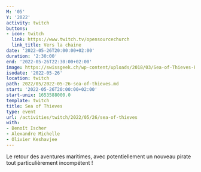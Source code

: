 ```yaml
---
M: '05'
Y: '2022'
activity: twitch
buttons:
- icon: twitch
  link: https://www.twitch.tv/opensourcechurch
  link_title: Vers la chaine
date: '2022-05-26T20:00:00+02:00'
duration: '2:30:00'
end: '2022-05-26T22:30:00+02:00'
image: https://swissgeek.ch/wp-content/uploads/2018/03/Sea-of-Thieves-Final-Beta.jpg
isodate: '2022-05-26'
location: twitch
path: 2022/05/2022-05-26-sea-of-thieves.md
start: '2022-05-26T20:00:00+02:00'
start-unix: 1653588000.0
template: twitch
title: Sea of Thieves
type: event
url: /activities/twitch/2022/05/26/sea-of-thieves
with:
- Benoît Ischer
- Alexandre Michelle
- Olivier Keshavjee
---
```

Le retour des aventures maritimes, avec potentiellement un nouveau pirate tout particulièrement incompétent !